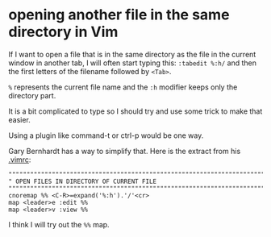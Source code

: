 # opening another file in the same directory in Vim

If I want to open a file that is in the same directory as the file in the
current window in another tab, I will often start typing this:
`:tabedit %:h/` and then the first letters of the filename followed by `<Tab>`.

`%` represents the current file name and the `:h` modifier keeps only the
directory part.

It is a bit complicated to type so I should try and use some trick to make that
easier.

Using a plugin like command-t or ctrl-p would be one way.

Gary Bernhardt has a way to simplify that. Here is the extract from his
[.vimrc](https://github.com/garybernhardt/dotfiles/blob/master/.vimrc):

```vim
""""""""""""""""""""""""""""""""""""""""""""""""""""""""""""""""""""""""""""""
" OPEN FILES IN DIRECTORY OF CURRENT FILE
""""""""""""""""""""""""""""""""""""""""""""""""""""""""""""""""""""""""""""""
cnoremap %% <C-R>=expand('%:h').'/'<cr>
map <leader>e :edit %%
map <leader>v :view %%
```

I think I will try out the `%%` map.
